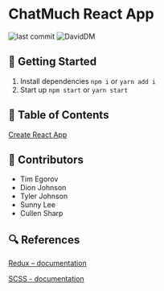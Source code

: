 # ChatMuch React App

![last commit](https://img.shields.io/github/last-commit/chatMuch/chatMuchFront)
![DavidDM](https://david-dm.org/chatMuch/chatMuchFront.svg)

## 🚀  Getting Started

1. Install dependencies `npm i` or `yarn add i`
1. Start up `npm start` or `yarn start`

## 📖 Table of Contents

[Create React App](./docs/create-react-app.md)

## 🤝 Contributors

* Tim Egorov
* Dion Johnson
* Tyler Johnson
* Sunny Lee
* Cullen Sharp

## 🔍 References

[Redux – documentation](https://redux.js.org/api/api-reference)

[SCSS - documentation](https://sass-lang.com/documentation)
